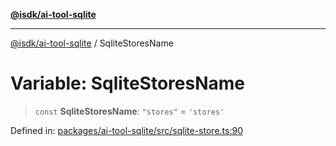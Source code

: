 [**@isdk/ai-tool-sqlite**](../README.md)

***

[@isdk/ai-tool-sqlite](../globals.md) / SqliteStoresName

# Variable: SqliteStoresName

> `const` **SqliteStoresName**: `"stores"` = `'stores'`

Defined in: [packages/ai-tool-sqlite/src/sqlite-store.ts:90](https://github.com/isdk/ai-tool-sqlite.js/blob/845862c47602d22555d85e9da1cf6d3511d18a9b/src/sqlite-store.ts#L90)
